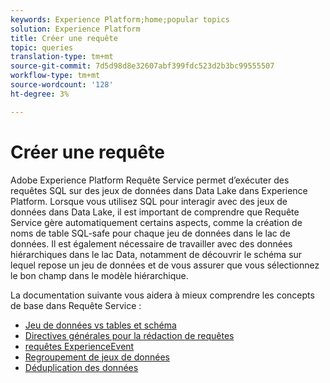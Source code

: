 ```yaml
---
keywords: Experience Platform;home;popular topics
solution: Experience Platform
title: Créer une requête
topic: queries
translation-type: tm+mt
source-git-commit: 7d5d98d8e32607abf399fdc523d2b3bc99555507
workflow-type: tm+mt
source-wordcount: '128'
ht-degree: 3%

---
```



# Créer une requête

Adobe Experience Platform Requête Service permet d’exécuter des requêtes SQL sur des jeux de données dans Data Lake dans Experience Platform. Lorsque vous utilisez SQL pour interagir avec des jeux de données dans Data Lake, il est important de comprendre que Requête Service gère automatiquement certains aspects, comme la création de noms de table SQL-safe pour chaque jeu de données dans le lac de données. Il est également nécessaire de travailler avec des données hiérarchiques dans le lac Data, notamment de découvrir le schéma sur lequel repose un jeu de données et de vous assurer que vous sélectionnez le bon champ dans le modèle hiérarchique.

La documentation suivante vous aidera à mieux comprendre les concepts de base dans Requête Service :

- [Jeu de données vs tables et schéma](./datasets-and-tables.md)
- [Directives générales pour la rédaction de requêtes](./writing-queries.md)
- [requêtes ExperienceEvent](./experience-event-queries.md)
- [Regroupement de jeux de données](./joining-datasets.md)
- [Déduplication des données](./deduplication.md)

